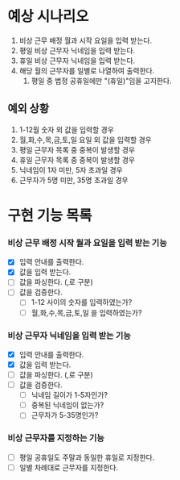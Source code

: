 # 예상 시나리오
1. 비상 근무 배정 월과 시작 요일을 입력 받는다.
2. 평일 비상 근무자 닉네임을 입력 받는다.
3. 휴일 비상 근무자 닉네임을 입력 받는다.
4. 해당 월의 근무자를 일별로 나열하여 출력한다.
    1) 평일 중 법정 공휴일에만 "(휴일)"임을 고지한다.

## 예외 상황
1. 1-12월 숫자 외 값을 입력할 경우
2. 월,화,수,목,금,토,일 요일 외 값을 입력할 경우
3. 평일 근무자 목록 중 중복이 발생할 경우
4. 휴일 근무자 목록 중 중복이 발생할 경우
5. 닉네임이 1자 미만, 5자 초과일 경우
6. 근무자가 5명 미만, 35명 초과일 경우

# 구현 기능 목록

### 비상 근무 배정 시작 월과 요일을 입력 받는 기능

- [x] 입력 안내를 출력한다.
- [x] 값을 입력 받는다.
- [ ] 값을 파싱한다. (,로 구분)
- [ ] 값을 검증한다.
  - [ ] 1-12 사이의 숫자를 입력하였는가?
  - [ ] 월,화,수,목,금,토,일 을 입력하였는가?

### 비상 근무자 닉네임을 입력 받는 기능

- [x] 입력 안내를 출력한다.
- [x] 값을 입력 받는다.
- [ ] 값을 파싱한다. (,로 구분)
- [ ] 값을 검증한다.
  - [ ] 닉네임 길이가 1-5자인가?
  - [ ] 중복된 닉네임이 없는가?
  - [ ] 근무자가 5-35명인가?

### 비상 근무자를 지정하는 기능

- [ ] 평일 공휴일도 주말과 동일한 휴일로 지정한다.
- [ ] 일별 차례대로 근무자를 지정한다.